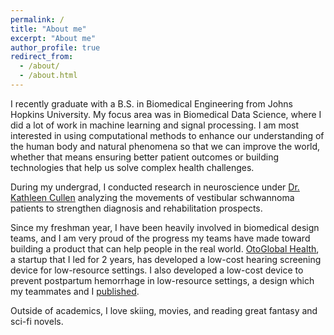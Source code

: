 ```yaml
---
permalink: /
title: "About me"
excerpt: "About me"
author_profile: true
redirect_from: 
  - /about/
  - /about.html
---
```


I recently graduate with a B.S. in Biomedical Engineering from Johns Hopkins University.
My focus area was in Biomedical Data Science, where I did a lot of work in machine
learning and signal processing. I am most interested in using computational methods to
enhance our understanding of the human body and natural phenomena so that we can
improve the world, whether that means ensuring better patient outcomes or building
technologies that help us solve complex health challenges.

During my undergrad, I conducted research in neuroscience under [Dr. Kathleen Cullen](https://thecullenlab.org/) analyzing the movements of vestibular schwannoma patients to strengthen diagnosis and rehabilitation prospects.

Since my freshman year, I have been heavily involved in biomedical design teams, and I am very proud of the progress my teams have made toward building a product that can help people in the real world. [OtoGlobal Health](https://otoglobalhealth.wixsite.com/companysite), a startup that I led for 2 years, has developed a low-cost hearing screening device for low-resource settings. I also developed a low-cost device to prevent postpartum hemorrhage in low-resource settings, a design which my teammates and I [published](https://asmedigitalcollection.asme.org/medicaldevices/article-abstract/14/1/014503/1072514/Improved-Treatment-of-Postpartum-Hemorrhage-Design?redirectedFrom=fulltext).

Outside of academics, I love skiing, movies, and reading great fantasy and sci-fi novels.